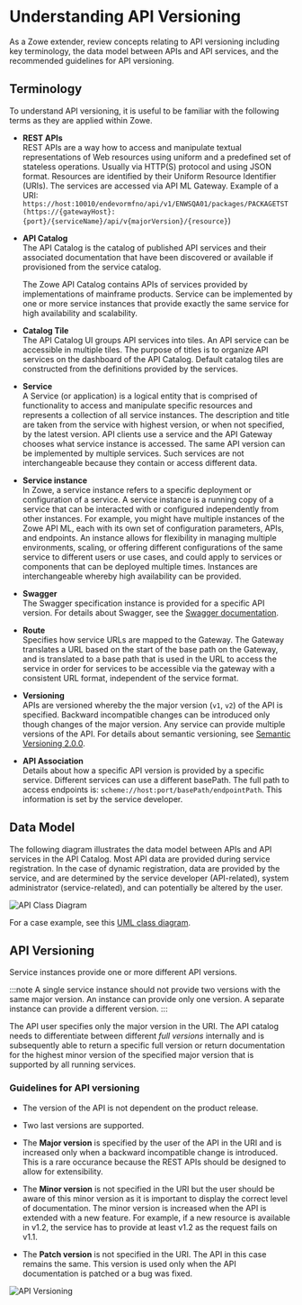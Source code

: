 # Understanding API Versioning

As a Zowe extender, review concepts relating to API versioning including key terminology, the data model between APIs and API services, and the recommended guidelines for API versioning.

## Terminology

To understand API versioning, it is useful to be familiar with the following terms as they are applied within Zowe.

* **REST APIs**  
REST APIs are a way how to access and manipulate textual
 representations of Web resources using uniform and a predefined set of stateless operations.
 Usually via HTTP(S) protocol and using JSON format. Resources are identified by their Uniform
 Resource Identifier (URIs). The services are accessed via API ML Gateway. Example of a URI:
 `https://host:10010/endevormfno/api/v1/ENWSQA01/packages/PACKAGETST
 (https://{gatewayHost}:{port}/{serviceName}/api/v{majorVersion}/{resource}`)

* **API Catalog**  
  The API Catalog is the catalog of published API services and their associated documentation that have been
 discovered or available if provisioned from the service catalog.
 
    The Zowe API Catalog contains APIs of services provided by implementations of mainframe products. Service can be implemented by one or more service instances that provide exactly the same service for high availability and scalability.

* **Catalog Tile**  
 The API Catalog UI groups API services into tiles. An API service can be accessible in multiple tiles. The
 purpose of titles is to organize API services on the dashboard of the API Catalog. Default catalog tiles
 are constructed from the definitions provided by the services. 

 * **Service**  
 A Service (or application) is a logical entity that is comprised of functionality to access and manipulate specific resources and represents a collection of all service instances. The description and title are taken
 from the service with highest version, or when not specified, by the latest version. API clients use a service and the API Gateway chooses what service instance is
 accessed. The same API version can be implemented by multiple services. Such services are not
 interchangeable because they contain or access different data.

 * **Service instance**  
 In Zowe, a service instance refers to a specific deployment or configuration of a service. A service instance is a running copy of a service that can be interacted with or configured independently from other instances. For example, you might have multiple instances of the Zowe API ML, each with its own set of configuration parameters, APIs, and endpoints. An instance allows for flexibility in managing multiple environments, scaling, or offering different configurations of the same service to different users or use cases, and could apply to services or components that can be deployed multiple times. Instances are interchangeable whereby high availability can be provided.

* **Swagger**  
 The Swagger specification instance is provided for a specific API version. For details about Swagger, see the [Swagger documentation](https://swagger.io/docs/specification/).

 * **Route**  
 Specifies how service URLs are mapped to the Gateway. The Gateway translates a URL based on the start of the base path on the Gateway, and is translated to a base path that is
 used in the URL to access the service in order for services to be accessible via the
 gateway with a consistent URL format, independent of the service format. 
 
  * **Versioning**  
  APIs are versioned whereby the the major version (`v1`, `v2`) of the API is specified. Backward incompatible
 changes can be introduced only though changes of the major version. Any service can provide multiple
 versions of the API. For details about semantic versioning, see [Semantic Versioning 2.0.0](http://semver.org/).



 * **API Association**  
 Details about how a specific API version is provided by a specific
 service. Different services can use a different basePath. The full path to access endpoints is:
 `scheme://host:port/basePath/endpointPath`. This information is set by the service developer.

 ## Data Model

 The following  diagram illustrates the data model between APIs and API services in the API Catalog.
 Most API data are provided during service registration. In the case of dynamic registration, data are 
 provided by the service, and are determined by the service developer (API-related), system
 administrator (service-related), and can potentially be altered by the user.

 ![API Class Diagram](../../images/api-mediation/API-Class-Diagram.png)

 For a case example, see this [UML class diagram](https://en.wikipedia.org/wiki/Class_diagram).

 ## API Versioning

 Service instances provide one or more different API versions. 
 
 :::note
 A single service instance should not provide two versions with the same major version. An instance can provide only one version. A separate instance can provide a different version.
 :::

 The API user specifies only the major version in the URI. The API catalog needs to differentiate
 between different _full versions_ internally and is subsequently able to return a specific full version or return
 documentation for the highest minor version of the specified major version that is supported by all running services.

### Guidelines for API versioning

- The version of the API is not dependent on the product release.

- Two last versions are supported.

 - The **Major version** is specified by the user of the API in the URI  and is increased only when a backward
 incompatible change is introduced. This is a rare occurance because the REST APIs should be designed to allow for
 extensibility.

 - The **Minor version** is not specified in the URI but the user should be aware of this minor version as it is important to
 display the correct level of documentation. The minor version is increased when the API is extended with a new feature. For example, if a new resource is available in v1.2, the service has to provide at least v1.2 as the request
 fails on v1.1. 
 
 <!-- Please complete this statement: 
 If there are multiple instances of the services that have different minor versions ... 


-->

 - The **Patch version** is not specified in the URI. The API in this case remains the same. This version is used only when the API
 documentation is patched or a bug was fixed.

 ![API Versioning](../../images/api-mediation/API-Versioning.png)
